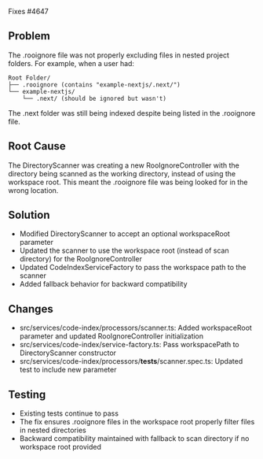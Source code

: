 Fixes #4647

## Problem

The .rooignore file was not properly excluding files in nested project folders. For example, when a user had:

```
Root Folder/
├── .rooignore (contains "example-nextjs/.next/")
└── example-nextjs/
    └── .next/ (should be ignored but wasn't)
```

The .next folder was still being indexed despite being listed in the .rooignore file.

## Root Cause

The DirectoryScanner was creating a new RooIgnoreController with the directory being scanned as the working directory, instead of using the workspace root. This meant the .rooignore file was being looked for in the wrong location.

## Solution

- Modified DirectoryScanner to accept an optional workspaceRoot parameter
- Updated the scanner to use the workspace root (instead of scan directory) for the RooIgnoreController
- Updated CodeIndexServiceFactory to pass the workspace path to the scanner
- Added fallback behavior for backward compatibility

## Changes

- src/services/code-index/processors/scanner.ts: Added workspaceRoot parameter and updated RooIgnoreController initialization
- src/services/code-index/service-factory.ts: Pass workspacePath to DirectoryScanner constructor
- src/services/code-index/processors/**tests**/scanner.spec.ts: Updated test to include new parameter

## Testing

- Existing tests continue to pass
- The fix ensures .rooignore files in the workspace root properly filter files in nested directories
- Backward compatibility maintained with fallback to scan directory if no workspace root provided
